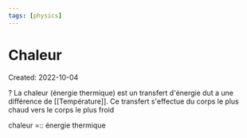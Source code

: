 ```yaml
---
tags: [physics] 
---
```

# Chaleur
Created: 2022-10-04

?
La chaleur (énergie thermique) est un transfert d'énergie dut a une différence de [[Température]]. Ce transfert s'effectue du corps le plus chaud vers le corps le plus froid
<!--SR:!2022-10-29,11,190-->

chaleur =:: énergie thermique
<!--SR:!2022-11-18,21,264-->
